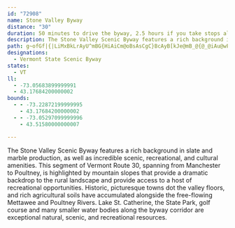 ```yaml
---
id: "72908"
name: Stone Valley Byway
distance: "30"
duration: 50 minutes to drive the byway, 2.5 hours if you take stops along the way.
description: The Stone Valley Scenic Byway features a rich background in slate and marble production, as well as incredible scenic, recreational, and cultural amenities.
path: g~ofGf|{|LiMxBkLrAyU^mBG{HiAiCm@oBsAsCgC}BcAyB[kJe@mB_@{@_@iAu@wFkEcCmA{GyBkAEiBL_Bv@gB~BgCnIy@tBqCxFwB~CgBrAeAd@yPrEmExAiBdAmBrBiDxEcCnCm[hY_FxDsH`Da]nPwBr@kJxBaKfF{SnJwEjC{KnIcDdDmElF}CbGyDfGcCbC}B`BiB`AwHxCcCpAiB`B}CjD_K`J}D`EsBdB{FzDqB|@{NbFiEpAqCdAsCzAwBlBsJ`L}D`GyAjBmClCsU|SqIlHsBpAeQfFgFzBmBdAiDfC_MzJo@v@i@~@g@zA[`BGhBTlEbApJNbCCnC[lDi@jCc@lA_B`DcA~CgFfS_BnHy@rBm@t@_Av@}@d@aALcAA{K_CoBQcBH}B`@kMfDgE~AgCxAwCrCiJhM_A~A{HnPiFtLmC~EoArAaKlI{FxDcGtCcAp@eNdOeKpHcGhGgExEuAlBqVfe@wL`TgCzF_@lBOvAItABfGCnAUbBgIn_@y@rB_AlAq@^mIfDkQlIwD~A}GhB{YfHsBJiBKcB_@}IgDcB[}EE_AJwBz@mKxHcOzGqEtDyAx@iBp@sJjBcBNqKa@uIX{NDoHj@sIdAwFc@UDSFO\sC`Mu@fH]`By@~AoBrAsARg@AaBYwJwCqAOqALcBj@{TpLuAl@_B\cBDo^E_c@jBoCf@cAd@u@l@aAxAkCtGkFlKyAtCqItNs@xAa@~AmBlNo@hHEpB@`Dv@rP?`BY`C_@xAi@vA_@l@y@~@yAdAmBl@wAFuAMoBm@eGeEoBy@wBMu@F{Ad@sA~@cAlAg@~@q@xBWdBKfB?xKEnE_@jEaA|D}N~]gBpDoBfDyBzCwHpIqA~@_Bf@cEl@sXjAmCXiAp@iChE}@lAiAdAeTrL{GsC_BKwF`AoK~@iFjAcBPgENeAGmA_@gKmFgCmB_AaB}C_H}IcT{BaHiAuGg@qFsBge@I}NX_P}A{B_DaDuKgI_IaJw@k@sB_AgPaF_IyBqFmBwDaBeCwAqCy@{@GqBFyEvAsChAaEv@eADkEe@mImBaJeAoCR}IvAc@Ng@bAYhD[~AsDzJoJxR{@`AkDxBiDtAqAVoLKkDJmE~@sEd@oEr@{CnAe@JkDPaCGsALqJdCiDHmDA}Fe@aGWsATiElAsAD}BSkEeAkAk@eCkBqAs@qGkAqB{@}CeAwDiBmEqA_C_@{EYwKyAiCm@mFkBgDg@cBFyBj@{LtFoAd@qAXiD^sFfAm@DsAKyE{@cSyFuAGi@N_A|@gF~HyAnC}@|@qFxAoGtDiWfJgBlAqC~C_Ax@eAr@{ClAqAXwAJsGm@o@@y@X_AlA{FxOm@jAuEnGaFfGgHtJ_@fAu@jGSnAUb@wFrF_AlAa@jAg@zBgEdUc@jA_BvAqFtBP~D
designations:
  - Vermont State Scenic Byway
states:
  - VT
ll:
  - -73.05683899999991
  - 43.17684200000002
bounds:
  - - -73.22872199999995
    - 43.17684200000002
  - - -73.05297099999996
    - 43.51580000000007

---
```


The Stone Valley Scenic Byway features a rich background in slate and marble production, as well as incredible scenic, recreational, and cultural amenities. This segment of Vermont Route 30, spanning from Manchester to Poultney, is highlighted by mountain slopes that provide a dramatic backdrop to the rural landscape and provide access to a host of recreational opportunities. Historic, picturesque towns dot the valley floors, and rich agricultural soils have accumulated alongside the free-flowing Mettawee and Poultney Rivers. Lake St. Catherine, the State Park, golf course and many smaller water bodies along the byway corridor are exceptional natural, scenic, and recreational resources.

